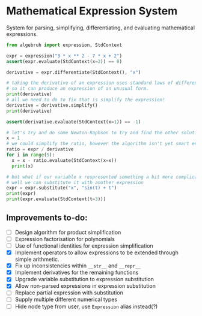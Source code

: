 # Mathematical Expression System

System for parsing, simplifying, differentiating, and evaluating mathematical expressions.

```py
from algebruh import expression, StdContext

expr = expression("3 * x ** 2 - 7 * x + 2")
assert(expr.evaluate(StdContext(x=2)) == 0)

derivative = expr.differentiate(StdContext(), "x")

# taking the derivative of an expression uses standard laws of differentiation,
# so it can produce an expression of an unusual form.
print(derivative)
# all we need to do to fix that is simplify the expression!
derivative = derivative.simplify()
print(derivative)

assert(derivative.evaluate(StdContext(x=1)) == -1)

# let's try and do some Newton-Raphson to try and find the other solution.
x = 1
# we could simplify the ratio, however the algorithm isn't yet smart enough to know how to manipulate fractions.
ratio = expr / derivative
for i in range(5):
  x = x - ratio.evaluate(StdContext(x=x))
  print(x)

# but what if our variable x respresented something a bit more complicated?
# well we can substitute it with another expression
expr = expr.substitute("x", "sin(t) + t")
print(expr)
print(expr.evaluate(StdContext(t=3)))
```

## Improvements to-do:

- [ ] Design algorithm for product simplification
- [ ] Expression factorisation for polynomials
- [ ] Use of functional identities for expression simplification
- [x] Implement operators to allow expressions to be extended through simple arithmetic.
- [x] Fix up inconsistencies within `__str__` and `__repr__`
- [x] Implement derivatives for the remaining functions
- [x] Upgrade variable substitution to expression substitution
- [x] Allow non-parsed expressions in expression substitution
- [ ] Replace partial expression with substitution
- [ ] Supply multiple different numerical types
- [ ] Hide node type from user, use `Expression` alias instead(?)